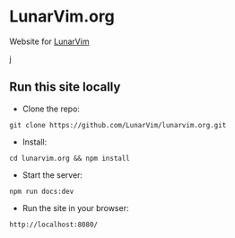 # LunarVim.org

Website for [LunarVim](https://www.lunarvim.org/)

j

## Run this site locally

- Clone the repo:

```
git clone https://github.com/LunarVim/lunarvim.org.git
```

- Install:

```
cd lunarvim.org && npm install
```

- Start the server:

```
npm run docs:dev
```

- Run the site in your browser:
 
```
http://localhost:8080/
```
